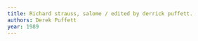 ```yaml
---
title: Richard strauss, salome / edited by derrick puffett.
authors: Derek Puffett
year: 1989
---
```


